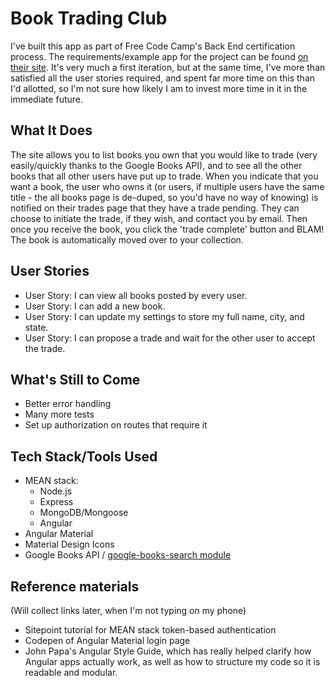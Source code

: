 # Book Trading Club
I've built this app as part of Free Code Camp's Back End certification process. The requirements/example app for the project can be found [on their site](https://www.freecodecamp.com/challenges/manage-a-book-trading-club). It's very much a first iteration, but at the same time, I've more than satisfied all the user stories required, and spent far more time on this than I'd allotted, so I'm not sure how likely I am to invest more time in it in the immediate future.

## What It Does
The site allows you to list books you own that you would like to trade (very easily/quickly thanks to the Google Books API), and to see all the other books that all other users have put up to trade. When you indicate that you want a book, the user who owns it (or users, if multiple users have the same title - the all books page is de-duped, so you'd have no way of knowing) is notified on their trades page that they have a trade pending. They can choose to initiate the trade, if they wish, and contact you by email. Then once you receive the book, you click the 'trade complete' button and BLAM! The book is automatically moved over to your collection.

## User Stories
- User Story: I can view all books posted by every user.
- User Story: I can add a new book.
- User Story: I can update my settings to store my full name, city, and state.
- User Story: I can propose a trade and wait for the other user to accept the trade.

## What's Still to Come
- Better error handling
- Many more tests
- Set up authorization on routes that require it

## Tech Stack/Tools Used
- MEAN stack:
    - Node.js
    - Express
    - MongoDB/Mongoose
    - Angular
- Angular Material
- Material Design Icons
- Google Books API / [google-books-search module](https://www.npmjs.com/package/google-books-search)

## Reference materials
(Will collect links later, when I'm not typing on my phone)
- Sitepoint tutorial for MEAN stack token-based authentication
- Codepen of Angular Material login page
- John Papa's Angular Style Guide, which has really helped clarify how Angular apps actually work, as well as how to structure my code so it is readable and modular.
